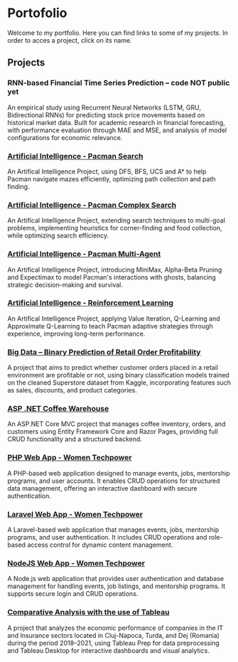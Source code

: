 # Portofolio
Welcome to my portfolio. Here you can find links to some of my projects.
In order to acces a project, click on its name.

## Projects
### RNN-based Financial Time Series Prediction – code NOT public yet
An empirical study using Recurrent Neural Networks (LSTM, GRU, Bidirectional RNNs) for predicting stock price movements based on historical market data. Built for academic research in financial forecasting, with performance evaluation through MAE and MSE, and analysis of model configurations for economic relevance.
### [Artificial Intelligence - Pacman Search](https://github.com/Alexandra-Nanu/AI--Project_2.git)
An Artifical Intelligence Project, using DFS, BFS, UCS and A* to help Pacman navigate mazes efficiently, optimizing path collection and path finding.
### [Artificial Intelligence - Pacman Complex Search](https://github.com/Alexandra-Nanu/AI--Project_3.git)
An Artifical Intelligence Project, extending search techniques to multi-goal problems, implementing heuristics for corner-finding and food collection, while optimizing search efficiency.
### [Artificial Intelligence - Pacman Multi-Agent](https://github.com/Alexandra-Nanu/AI--Project_4.git)
An Artifical Intelligence Project, introducing MiniMax, Alpha-Beta Pruning and Expectimax to model Pacman's interactions with ghosts, balancing strategic decision-making and survival.
### [Artificial Intelligence - Reinforcement Learning](https://github.com/Alexandra-Nanu/AI--Project_5.git)
An Artifical Intelligence Project, applying Value Iteration, Q-Learning and Approximate Q-Learning to teach Pacman adaptive strategies through experience, improving long-term performance.
### [Big Data – Binary Prediction of Retail Order Profitability](https://github.com/Alexandra-Nanu/BIG--Order_Profitability.git)
A project that aims to predict whether customer orders placed in a retail environment are profitable or not, using binary classification models trained on the cleaned Superstore dataset from Kaggle, incorporating features such as sales, discounts, and product categories.
### [ASP .NET Coffee Warehouse](https://github.com/Alexandra-Nanu/Poiect_cafea.git)
An ASP.NET Core MVC project that manages coffee inventory, orders, and customers using Entity Framework Core and Razor Pages, providing full CRUD functionality and a structured backend.
### [PHP Web App - Women Techpower](https://github.com/Alexandra-Nanu/WEB__Project1.git)
A PHP-based web application designed to manage events, jobs, mentorship programs, and user accounts. It enables CRUD operations for structured data management, offering an interactive dashboard with secure authentication.
### [Laravel Web App - Women Techpower](https://github.com/Alexandra-Nanu/laravel.git)
A Laravel-based web application that manages events, jobs, mentorship programs, and user authentication. It includes CRUD operations and role-based access control for dynamic content management.
### [NodeJS Web App - Women Techpower](https://github.com/Alexandra-Nanu/WEB__nodejs.git)
A Node.js web application that provides user authentication and database management for handling events, job listings, and mentorship programs. It supports secure login and CRUD operations.
### [Comparative Analysis with the use of Tableau](https://github.com/Alexandra-Nanu/BI--Tableau.git)
A project that analyzes the economic performance of companies in the IT and Insurance sectors located in Cluj-Napoca, Turda, and Dej (Romania) during the period 2018–2021, using Tableau Prep for data preprocessing and Tableau Desktop for interactive dashboards and visual analytics.
